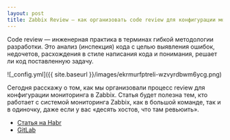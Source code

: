 ```yaml
---
layout: post
title: Zabbix Review — как организовать code review для конфигурации мониторинга
---
```


Code review — инженерная практика в терминах гибкой методологии разработки. Это анализ (инспекция) кода с целью выявления ошибок, недочетов, расхождения в стиле написания кода и понимания, решает ли код поставленную задачу.

![_config.yml]({{ site.baseurl }}/images/ekrmurfptreli-wzvyrdbwm6ycg.png)

Сегодня расскажу о том, как мы организовали процесс review для конфигурации мониторинга в Zabbix. Статья будет полезна тем, кто работает с системой мониторинга Zabbix, как в большой команде, так и в одиночку, даже если у вас «десять хостов, что там ревьюить».
- [Статья на Habr](https://habr.com/company/pt/blog/433126/)
- [GitLab](https://gitlab.com/devopshq/zabbix-review-export)
